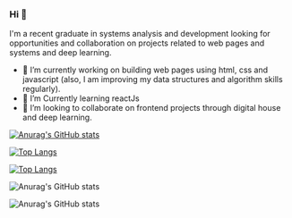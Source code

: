 
### Hi 👋
I'm a recent graduate in systems analysis and development looking for opportunities and collaboration on projects related to web pages and systems and deep learning.
- 🔭 I’m currently working on building web pages using html, css and javascript (also, I am improving my data structures and algorithm skills regularly).
- 🌱 I’m Currently learning reactJs
- 🤝 I’m looking to collaborate on frontend projects through digital house and deep learning. 

[![Anurag's GitHub stats](https://github-readme-stats.vercel.app/api?username=fau-33)](https://github.com/fau-33/github-readme-stats)

[![Top Langs](https://github-readme-stats.vercel.app/api/top-langs/?username=fau-33)](https://github.com/fau-33/github-readme-stats)

[![Top Langs](https://github-readme-stats.vercel.app/api/top-langs/?username=fau-33&layout=compact)](https://github.com/fau-33/github-readme-stats)


![Anurag's GitHub stats](https://github-readme-stats.vercel.app/api?username=fau-33&hide=contribs,prs)

![Anurag's GitHub stats](https://github-readme-stats.vercel.app/api?username=fau-33&show_icons=true)



